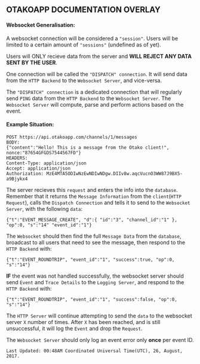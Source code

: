 ## OTAKOAPP DOCUMENTATION OVERLAY

#### Websocket Generalisation:

A websocket connection will be considered a `"session"`.
Users will be limited to a certain amount of `"sessions"` (undefined as of yet).

Users will ONLY recieve data from the server and **WILL REJECT ANY DATA SENT BY THE USER**.

One connection will be called the `"DISPATCH" connection`. It will send data from the `HTTP Backend` to the `Websocket Server`, and vice-versa.

The `"DISPATCH" connection` is a dedicated connection that will regularly send `PING` data from the `HTTP Backend` to the `Websocket Server`. The `Websocket Server` will compute, parse and perform actions based on the event.

#### Example Situation:

```
POST https://api.otakoapp.com/channels/1/messages
BODY:
{"content":"Hello! This is a message from the Otako client!", nonce:"87654GFGDS7544567FD"}
HEADERS:
Content-Type: application/json
Accept: application/json
Authorization: MzE4MTA5ODIwNzEwNDIwNDgw.DIIv8w.aqcVucnO3WW87J9BX5-a9Bjykx4
```
The server recieves this `request` and enters the info into the `database`. Remember that it returns the `Message Information` from the `client`(`HTTP Request`), calls the `Dispatch Connection` and tells it to send to the `Websocket Server`, with the following `data`:
```
{"t":"EVENT_MESSAGE_CREATE", "d":{ "id":"3", "channel_id":"1" }, "op":0, "s":"14" "event_id":"1"}
```
The `Websocket` should then find the full `Message Data` from the `database`, broadcast to all users that need to see the message, then respond to the `HTTP Backend` with:
```
{"t":"EVENT_ROUNDTRIP", "event_id":"1", "success":true, "op":0, "s":"14"}
```
**IF** the event was not handled successfully, the websocket server should send `Event` and `Trace Details` to the `Logging Server`, and respond to the `HTTP Backend` with:
```
{"t":"EVENT_ROUNDTRIP", "event_id":"1", "success":false, "op":0, "s":"14"}
```
The `HTTP Server` will continue attempting to send the `data` to the  websocket server `X` number of times. After `X` has been reached, and is still unsuccessful, it will log the `Event` and drop the `Request`.

The `Websocket Server` should only log an event error only **once** per event ID.


`Last Updated: 00:48AM Coordinated Universal Time(UTC), 26, August, 2017.`